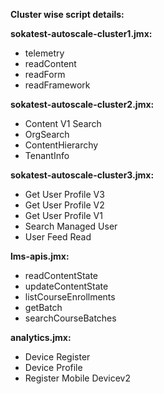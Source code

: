 **Cluster wise script details:**

**sokatest-autoscale-cluster1.jmx:**
- telemetry 
- readContent 
- readForm
- readFramework


**sokatest-autoscale-cluster2.jmx:**
- Content V1 Search
- OrgSearch
- ContentHierarchy
- TenantInfo 

**sokatest-autoscale-cluster3.jmx:**
- Get User Profile V3
- Get User Profile V2
- Get User Profile V1
- Search Managed User 
- User Feed Read

**lms-apis.jmx:**
- readContentState
- updateContentState
- listCourseEnrollments
- getBatch 
- searchCourseBatches 

**analytics.jmx:**
- Device Register
- Device Profile
- Register Mobile Devicev2
